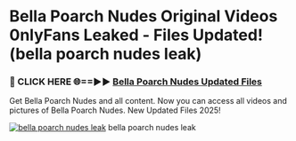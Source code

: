 # Bella Poarch Nudes Original Videos 0nlyFans Leaked - Files Updated! (bella poarch nudes leak)

<h3>🔴 CLICK HERE 🌐==►► <a href="https://tinyurl.com/2p9ay9w9" rel="nofollow">Bella Poarch Nudes Updated Files</a></h3>

Get Bella Poarch Nudes and all content. Now you can access all videos and pictures of Bella Poarch Nudes. New Updated Files 2025!

[![bella poarch nudes leak](https://i.imgur.com/KQgVmj3.gif)](https://tinyurl.com/2p9ay9w9)
bella poarch nudes leak